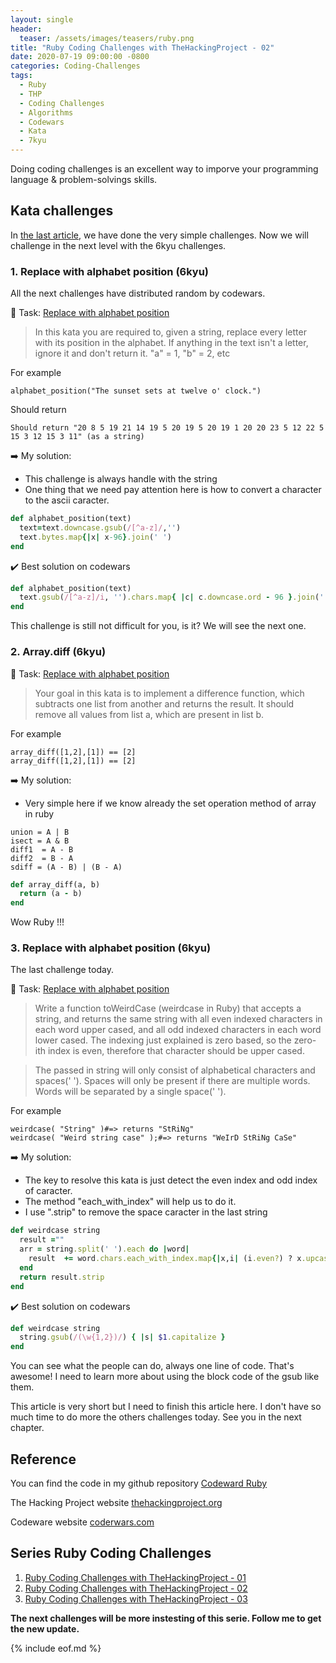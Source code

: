 ```yaml
---
layout: single
header:
  teaser: /assets/images/teasers/ruby.png
title: "Ruby Coding Challenges with TheHackingProject - 02"
date: 2020-07-19 09:00:00 -0800
categories: Coding-Challenges
tags:
  - Ruby
  - THP
  - Coding Challenges
  - Algorithms
  - Codewars
  - Kata
  - 7kyu
---
```

Doing coding challenges is an excellent way to imporve your programming language & problem-solvings skills.


## Kata challenges

In [the last article](/coding-challenges/ruby-codling-challenges-with-the-hacking-project-01/), we have done the very simple challenges. Now we will challenge in the next level with the 6kyu challenges.

### 1. Replace with alphabet position (6kyu)

All the next challenges have distributed random by codewars.

  :bell:  Task: [Replace with alphabet position](https://www.codewars.com/kata/546f922b54af40e1e90001da/train/ruby)

  >In this kata you are required to, given a string, replace every letter with its position in the alphabet. If anything in the text isn't a letter, ignore it and don't return it.
  >"a" = 1, "b" = 2, etc
  
  For example
  ```
  alphabet_position("The sunset sets at twelve o' clock.")
  ```
  Should return
  ```
  Should return "20 8 5 19 21 14 19 5 20 19 5 20 19 1 20 20 23 5 12 22 5 15 3 12 15 3 11" (as a string)
  ```

  :arrow_right:  My solution: 

  - This challenge is always handle with the string
  - One thing that we need pay attention here is how to convert a character to the ascii caracter.

  ```ruby
  def alphabet_position(text)
    text=text.downcase.gsub(/[^a-z]/,'')
    text.bytes.map{|x| x-96}.join(' ')
  end
  ```
  :heavy_check_mark: Best solution on codewars

  ```ruby
  def alphabet_position(text)
    text.gsub(/[^a-z]/i, '').chars.map{ |c| c.downcase.ord - 96 }.join(' ')
  end
  ```

  This challenge is still not difficult for you, is it?
  We will see the next one.

### 2. Array.diff (6kyu)

  :bell:  Task: [Replace with alphabet position](https://www.codewars.com/kata/546f922b54af40e1e90001da/train/ruby)

  >Your goal in this kata is to implement a difference function, which subtracts one list from another and returns the result. It should remove all values from list a, which are present in list b.
  
  For example
  ```
  array_diff([1,2],[1]) == [2]
  array_diff([1,2],[1]) == [2]
  ```

  :arrow_right:  My solution: 

  - Very simple here if we know already the set operation method of array in ruby
  ```
  union = A | B
  isect = A & B
  diff1  = A - B
  diff2  = B - A
  sdiff = (A - B) | (B - A)
  ```

  ```ruby
  def array_diff(a, b)
    return (a - b)
  end
  ```
  Wow Ruby !!!

### 3. Replace with alphabet position (6kyu)

  The last challenge today. 

  :bell:  Task: [Replace with alphabet position](https://www.codewars.com/kata/546f922b54af40e1e90001da/train/ruby)

  >Write a function toWeirdCase (weirdcase in Ruby) that accepts a string, and returns the same string with all even indexed characters in each word upper cased, and all odd indexed characters in each word lower cased. The indexing just explained is zero based, so the zero-ith index is even, therefore that character should be upper cased.

  >The passed in string will only consist of alphabetical characters and spaces(' '). Spaces will only be present if there are multiple words. Words will be separated by a single space(' ').
  
  For example
  ```
  weirdcase( "String" )#=> returns "StRiNg"
  weirdcase( "Weird string case" );#=> returns "WeIrD StRiNg CaSe"
  ```

  :arrow_right:  My solution: 

  - The key to resolve this kata is just detect the even index and odd index of caracter.
  - The method "each_with_index" will help us to do it.
  - I use ".strip" to remove the space caracter in the last string
  
  ```ruby
  def weirdcase string
    result =""
    arr = string.split(' ').each do |word|
      result  += word.chars.each_with_index.map{|x,i| (i.even?) ? x.upcase: x.downcase}.join('') + " "
    end
    return result.strip
  end
  ```
  :heavy_check_mark: Best solution on codewars

  ```ruby
  def weirdcase string
    string.gsub(/(\w{1,2})/) { |s| $1.capitalize }
  end
  ```

  You can see what the people can do, always one line of code. That's awesome!
  I need to learn more about using the block code of the gsub like them.

  This article is very short but I need to finish this article here. I don't have so much time to do more the others challenges today. See you in the next chapter.


## Reference

You can find the code in my github repository <i class="fab fa-github"></i> [Codeward Ruby](https://github.com/tienduy-nguyen/coding-challenge/tree/master/codewars-ruby)

The Hacking Project website [thehackingproject.org](https://www.thehackingproject.org/)

Codeware website [coderwars.com](https://codewars.com)

## Series Ruby Coding Challenges

1. [Ruby Coding Challenges with TheHackingProject - 01](./coding-challenges/ruby-codling-challenges-with-the-hacking-project-01)
2. [Ruby Coding Challenges with TheHackingProject - 02](./coding-challenges/ruby-codling-challenges-with-the-hacking-project-02)
3. [Ruby Coding Challenges with TheHackingProject - 03](./coding-challenges/ruby-codling-challenges-with-the-hacking-project-03)


**The next challenges will be more instesting of this serie. Follow me to get the new update.**

{% include eof.md %}